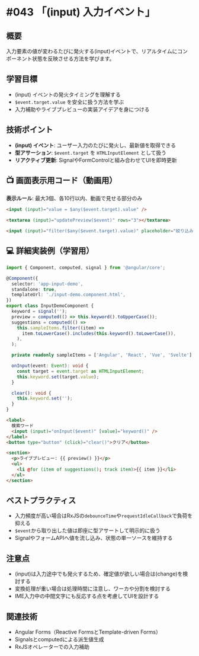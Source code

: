 # #043 「(input) 入力イベント」

## 概要
入力要素の値が変わるたびに発火する(input)イベントで、リアルタイムにコンポーネント状態を反映させる方法を学びます。

## 学習目標
- (input) イベントの発火タイミングを理解する
- `$event.target.value` を安全に扱う方法を学ぶ
- 入力補助やライブプレビューの実装アイデアを身につける

## 技術ポイント
- **(input) イベント**: ユーザー入力のたびに発火し、最新値を取得できる
- **型アサーション**: `$event.target` を `HTMLInputElement` として扱う
- **リアクティブ更新**: SignalやFormControlと組み合わせてUIを即時更新

## 📺 画面表示用コード（動画用）
**表示ルール**: 最大3個、各10行以内、動画で見せる部分のみ

```html
<input (input)="value = $any($event.target).value" />
```

```html
<textarea (input)="updatePreview($event)" rows="3"></textarea>
```

```html
<input (input)="filter($any($event.target).value)" placeholder="絞り込み" />
```

## 💻 詳細実装例（学習用）
```typescript
import { Component, computed, signal } from '@angular/core';

@Component({
  selector: 'app-input-demo',
  standalone: true,
  templateUrl: './input-demo.component.html',
})
export class InputDemoComponent {
  keyword = signal('');
  preview = computed(() => this.keyword().toUpperCase());
  suggestions = computed(() =>
    this.sampleItems.filter((item) =>
      item.toLowerCase().includes(this.keyword().toLowerCase()),
    ),
  );

  private readonly sampleItems = ['Angular', 'React', 'Vue', 'Svelte'];

  onInput(event: Event): void {
    const target = event.target as HTMLInputElement;
    this.keyword.set(target.value);
  }

  clear(): void {
    this.keyword.set('');
  }
}
```

```html
<label>
  検索ワード
  <input (input)="onInput($event)" [value]="keyword()" />
</label>
<button type="button" (click)="clear()">クリア</button>

<section>
  <p>ライブプレビュー: {{ preview() }}</p>
  <ul>
    <li @for (item of suggestions(); track item)>{{ item }}</li>
  </ul>
</section>
```

## ベストプラクティス
- 入力頻度が高い場合はRxJSの`debounceTime`や`requestIdleCallback`で負荷を抑える
- `$event`から取り出した値は即座に型アサートして明示的に扱う
- SignalやフォームAPIへ値を流し込み、状態の単一ソースを維持する

## 注意点
- (input)は入力途中でも発火するため、確定値が欲しい場合は(change)を検討する
- 変換処理が重い場合は処理時間に注意し、ワーカや分割を検討する
- IME入力中の中間文字にも反応する点を考慮してUIを設計する

## 関連技術
- Angular Forms（Reactive FormsとTemplate-driven Forms）
- Signalsとcomputedによる派生値生成
- RxJSオペレーターでの入力補助

